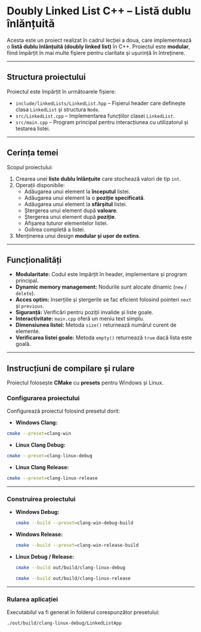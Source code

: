 # Doubly Linked List C++ – Listă dublu înlănțuită

Acesta este un proiect realizat în cadrul lecției a doua, care implementează o **listă dublu înlănțuită (doubly linked list)** în C++. Proiectul este **modular**, fiind împărțit în mai multe fișiere pentru claritate și ușurință în întreținere.

---

## Structura proiectului

Proiectul este împărțit în următoarele fișiere:

- `include/linkedLists/LinkedList.hpp` – Fișierul header care definește clasa `LinkedList` și structura `Node`.
- `src/LinkedList.cpp` – Implementarea funcțiilor clasei `LinkedList`.
- `src/main.cpp` – Program principal pentru interacțiunea cu utilizatorul și testarea listei.

---

## Cerința temei

Scopul proiectului:

1. Crearea unei **liste dublu înlănțuite** care stochează valori de tip `int`.
2. Operații disponibile:
   - Adăugarea unui element la **începutul** listei.
   - Adăugarea unui element la o **poziție specificată**.
   - Adăugarea unui element la **sfârșitul** listei.
   - Ștergerea unui element după **valoare**.
   - Ștergerea unui element după **poziție**.
   - Afișarea tuturor elementelor listei.
   - Golirea completă a listei.
3. Menținerea unui design **modular și ușor de extins**.

---

## Funcționalități

- **Modularitate:** Codul este împărțit în header, implementare și program principal.
- **Dynamic memory management:** Nodurile sunt alocate dinamic (`new` / `delete`).
- **Acces optim:** Inserțiile și ștergerile se fac eficient folosind pointeri `next` și `previous`.
- **Siguranță:** Verificări pentru poziții invalide și liste goale.
- **Interactivitate:** `main.cpp` oferă un meniu text simplu.
- **Dimensiunea listei:** Metoda `size()` returnează numărul curent de elemente.
- **Verificarea listei goale:** Metoda `empty()` returnează `true` dacă lista este goală.

---

## Instrucțiuni de compilare și rulare

Proiectul folosește **CMake** cu **presets** pentru Windows și Linux.

### Configurarea proiectului

Configurează proiectul folosind presetul dorit:

- **Windows Clang:**
```bash
cmake --preset=clang-win
```

- **Linux Clang Debug:**
```bash
cmake --preset=clang-linux-debug
```

- **Linux Clang Release:**
```bash
cmake --preset=clang-linux-release
```

---

### Construirea proiectului

- **Windows Debug:**
    ```bash
    cmake --build --preset=clang-win-debug-build
    ```

- **Windows Release:**
    ```bash
    cmake --build --preset=clang-win-release-build
    ```

- **Linux Debug / Release:**
    ```bash
    cmake --build out/build/clang-linux-debug
    ```
    ```bash
    cmake --build out/build/clang-linux-release
    ```

---

### Rularea aplicației

Executabilul va fi generat în folderul corespunzător presetului:

```bash
./out/build/clang-linux-debug/LinkedListApp
```
